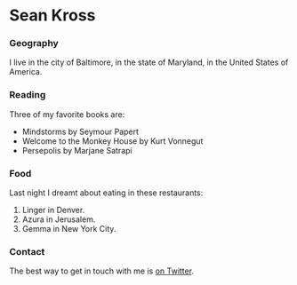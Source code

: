# Sean Kross
 
### Geography
 
I live in the city of Baltimore, in the state of Maryland, in the United States
of America.
 
### Reading
 
Three of my favorite books are:

 - Mindstorms by Seymour Papert
 - Welcome to the Monkey House by Kurt Vonnegut
 - Persepolis by Marjane Satrapi
 
### Food
 
Last night I dreamt about eating in these restaurants:
 
1. Linger in Denver.
2. Azura in Jerusalem.
3. Gemma in New York City.
 
### Contact
 
The best way to get in touch with me is [on Twitter](https://twitter.com/seankross).
